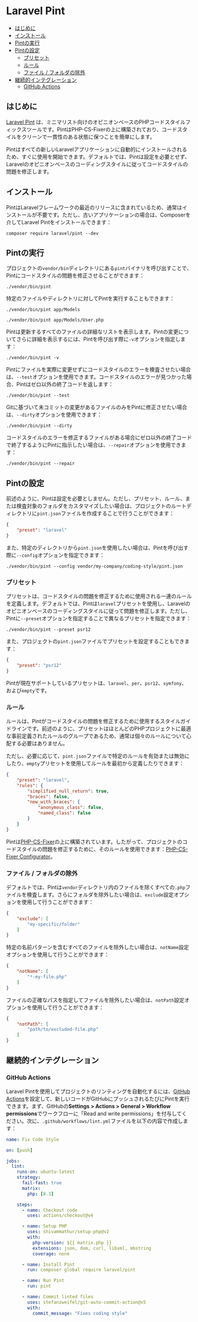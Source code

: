 # Laravel Pint

- [はじめに](#introduction)
- [インストール](#installation)
- [Pintの実行](#running-pint)
- [Pintの設定](#configuring-pint)
    - [プリセット](#presets)
    - [ルール](#rules)
    - [ファイル / フォルダの除外](#excluding-files-or-folders)
- [継続的インテグレーション](#continuous-integration)
    - [GitHub Actions](#running-tests-on-github-actions)

<a name="introduction"></a>
## はじめに

[Laravel Pint](https://github.com/laravel/pint) は、ミニマリスト向けのオピニオンベースのPHPコードスタイルフィックスツールです。PintはPHP-CS-Fixerの上に構築されており、コードスタイルをクリーンで一貫性のある状態に保つことを簡単にします。

Pintはすべての新しいLaravelアプリケーションに自動的にインストールされるため、すぐに使用を開始できます。デフォルトでは、Pintは設定を必要とせず、Laravelのオピニオンベースのコーディングスタイルに従ってコードスタイルの問題を修正します。

<a name="installation"></a>
## インストール

PintはLaravelフレームワークの最近のリリースに含まれているため、通常はインストールが不要です。ただし、古いアプリケーションの場合は、Composerを介してLaravel Pintをインストールできます：

```shell
composer require laravel/pint --dev
```

<a name="running-pint"></a>
## Pintの実行

プロジェクトの`vendor/bin`ディレクトリにある`pint`バイナリを呼び出すことで、Pintにコードスタイルの問題を修正させることができます：

```shell
./vendor/bin/pint
```

特定のファイルやディレクトリに対してPintを実行することもできます：

```shell
./vendor/bin/pint app/Models

./vendor/bin/pint app/Models/User.php
```

Pintは更新するすべてのファイルの詳細なリストを表示します。Pintの変更についてさらに詳細を表示するには、Pintを呼び出す際に`-v`オプションを指定します：

```shell
./vendor/bin/pint -v
```

Pintにファイルを実際に変更せずにコードスタイルのエラーを検査させたい場合は、`--test`オプションを使用できます。コードスタイルのエラーが見つかった場合、Pintはゼロ以外の終了コードを返します：

```shell
./vendor/bin/pint --test
```

Gitに基づいて未コミットの変更があるファイルのみをPintに修正させたい場合は、`--dirty`オプションを使用できます：

```shell
./vendor/bin/pint --dirty
```

コードスタイルのエラーを修正するファイルがある場合にゼロ以外の終了コードで終了するようにPintに指示したい場合は、`--repair`オプションを使用できます：

```shell
./vendor/bin/pint --repair
```

<a name="configuring-pint"></a>
## Pintの設定

前述のように、Pintは設定を必要としません。ただし、プリセット、ルール、または検査対象のフォルダをカスタマイズしたい場合は、プロジェクトのルートディレクトリに`pint.json`ファイルを作成することで行うことができます：

```json
{
    "preset": "laravel"
}
```

また、特定のディレクトリから`pint.json`を使用したい場合は、Pintを呼び出す際に`--config`オプションを指定できます：

```shell
./vendor/bin/pint --config vendor/my-company/coding-style/pint.json
```

<a name="presets"></a>
### プリセット

プリセットは、コードスタイルの問題を修正するために使用される一連のルールを定義します。デフォルトでは、Pintは`laravel`プリセットを使用し、Laravelのオピニオンベースのコーディングスタイルに従って問題を修正します。ただし、Pintに`--preset`オプションを指定することで異なるプリセットを指定できます：

```shell
./vendor/bin/pint --preset psr12
```

また、プロジェクトの`pint.json`ファイルでプリセットを設定することもできます：

```json
{
    "preset": "psr12"
}
```

Pintが現在サポートしているプリセットは、`laravel`、`per`、`psr12`、`symfony`、および`empty`です。

<a name="rules"></a>
### ルール

ルールは、Pintがコードスタイルの問題を修正するために使用するスタイルガイドラインです。前述のように、プリセットはほとんどのPHPプロジェクトに最適な事前定義されたルールのグループであるため、通常は個々のルールについて心配する必要はありません。

ただし、必要に応じて、`pint.json`ファイルで特定のルールを有効または無効にしたり、`empty`プリセットを使用してルールを最初から定義したりできます：

```json
{
    "preset": "laravel",
    "rules": {
        "simplified_null_return": true,
        "braces": false,
        "new_with_braces": {
            "anonymous_class": false,
            "named_class": false
        }
    }
}
```

Pintは[PHP-CS-Fixer](https://github.com/FriendsOfPHP/PHP-CS-Fixer)の上に構築されています。したがって、プロジェクトのコードスタイルの問題を修正するために、そのルールを使用できます：[PHP-CS-Fixer Configurator](https://mlocati.github.io/php-cs-fixer-configurator)。

<a name="excluding-files-or-folders"></a>
### ファイル / フォルダの除外

デフォルトでは、Pintは`vendor`ディレクトリ内のファイルを除くすべての`.php`ファイルを検査します。さらにフォルダを除外したい場合は、`exclude`設定オプションを使用して行うことができます：

```json
{
    "exclude": [
        "my-specific/folder"
    ]
}
```

特定の名前パターンを含むすべてのファイルを除外したい場合は、`notName`設定オプションを使用して行うことができます：

```json
{
    "notName": [
        "*-my-file.php"
    ]
}
```

ファイルの正確なパスを指定してファイルを除外したい場合は、`notPath`設定オプションを使用して行うことができます：

```json
{
    "notPath": [
        "path/to/excluded-file.php"
    ]
}
```

<a name="continuous-integration"></a>
## 継続的インテグレーション

<a name="running-tests-on-github-actions"></a>
### GitHub Actions

Laravel Pintを使用してプロジェクトのリンティングを自動化するには、[GitHub Actions](https://github.com/features/actions)を設定して、新しいコードがGitHubにプッシュされるたびにPintを実行できます。まず、GitHubの**Settings > Actions > General > Workflow permissions**でワークフローに「Read and write permissions」を付与してください。次に、`.github/workflows/lint.yml`ファイルを以下の内容で作成します：

```yaml
name: Fix Code Style

on: [push]

jobs:
  lint:
    runs-on: ubuntu-latest
    strategy:
      fail-fast: true
      matrix:
        php: [8.3]

    steps:
      - name: Checkout code
        uses: actions/checkout@v4

      - name: Setup PHP
        uses: shivammathur/setup-php@v2
        with:
          php-version: ${{ matrix.php }}
          extensions: json, dom, curl, libxml, mbstring
          coverage: none

      - name: Install Pint
        run: composer global require laravel/pint

      - name: Run Pint
        run: pint

      - name: Commit linted files
        uses: stefanzweifel/git-auto-commit-action@v5
        with:
          commit_message: "Fixes coding style"
```

